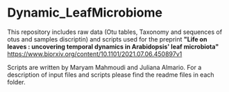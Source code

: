  # Dynamic_LeafMicrobiome

This repository includes raw data (Otu tables, Taxonomy and sequences of otus and samples discriptin) and scripts used for the preprint  **"Life on leaves : uncovering temporal dynamics in Arabidopsis' leaf microbiota"** https://www.biorxiv.org/content/10.1101/2021.07.06.450897v1

Scripts are written by Maryam Mahmoudi and Juliana Almario.
For a description of input files and scripts please find the readme files in each folder.

